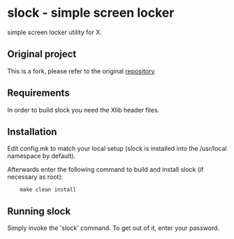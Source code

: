 # slock - simple screen locker
simple screen locker utility for X.

## Original project

This is a fork, please refer to the original [repository](https://tools.suckless.org/slock)

## Requirements
In order to build slock you need the Xlib header files.


## Installation
Edit config.mk to match your local setup (slock is installed into
the /usr/local namespace by default).

Afterwards enter the following command to build and install slock
(if necessary as root):

```
    make clean install
```


## Running slock
Simply invoke the 'slock' command. To get out of it, enter your password.
